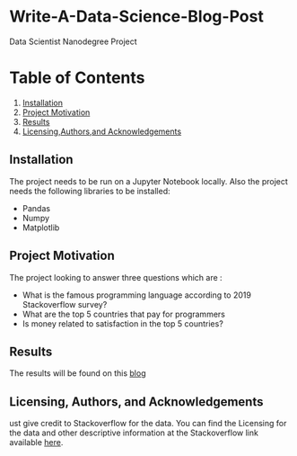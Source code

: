 # Write-A-Data-Science-Blog-Post

Data Scientist Nanodegree Project

# Table of Contents

1. [Installation](#Installation)
2. [Project Motivation](#Project-Motivation)
3. [Results](#Results)
4. [Licensing,Authors,and Acknowledgements](#Licensing,-Authors,-and-Acknowledgements)



## Installation
The project needs to be run on a Jupyter Notebook locally. Also the project needs the following libraries to be installed:
- Pandas
- Numpy
- Matplotlib

## Project Motivation

The project looking to answer three questions which are :
- What is the famous programming language according to 2019 Stackoverflow survey?
- What are the top 5 countries that pay for programmers
- Is money related to satisfaction in the top 5 countries?

## Results
The results will be found on this [blog](www.google.com.sa)

## Licensing, Authors, and Acknowledgements
ust give credit to Stackoverflow for the data. You can find the Licensing for the data and other descriptive information at the Stackoverflow link available [here](https://www.kaggle.com/datasets/mchirico/stack-overflow-developer-survey-results-2019).
